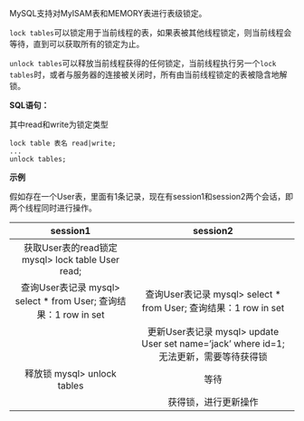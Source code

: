 MySQL支持对MyISAM表和MEMORY表进行表级锁定。

`lock tables`可以锁定用于当前线程的表，如果表被其他线程锁定，则当前线程会等待，直到可以获取所有的锁定为止。

`unlock tables`可以释放当前线程获得的任何锁定，当前线程执行另一个`lock tables`时，或者与服务器的连接被关闭时，所有由当前线程锁定的表被隐含地解锁。



**SQL语句：**

其中read和write为锁定类型

```
lock table 表名 read|write; 
... 
unlock tables; 
```



**示例**

假如存在一个User表，里面有1条记录，现在有session1和session2两个会话，即两个线程同时进行操作。

|                           session1                           |                           session2                           |
| :----------------------------------------------------------: | :----------------------------------------------------------: |
|      获取User表的read锁定 mysql> lock table User read;       |                                                              |
| 查询User表记录 mysql> select * from User; 查询结果：1 row in set | 查询User表记录 mysql> select * from User; 查询结果：1 row in set |
|                                                              | 更新User表记录 mysql> update User set name=’jack’ where id=1; 无法更新，需要等待获得锁 |
|                 释放锁 mysql> unlock tables                  |                             等待                             |
|                                                              |                     获得锁，进行更新操作                     |